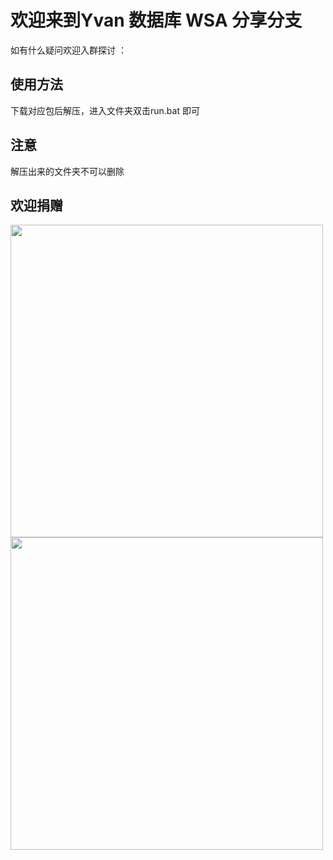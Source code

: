 # 欢迎来到Yvan 数据库 WSA 分享分支
如有什么疑问欢迎入群探讨 ：
## 使用方法

下载对应包后解压，进入文件夹双击run.bat 即可

## 注意

解压出来的文件夹不可以删除

## 欢迎捐赠

<img src="https://mirror.ghproxy.com/https://raw.githubusercontent.com/Yvan-W/Website/main/WeChat.png" width="500px"><img src="https://mirror.ghproxy.com/https://raw.githubusercontent.com/Yvan-W/Website/main/Alipay.jpg" width="500px">
